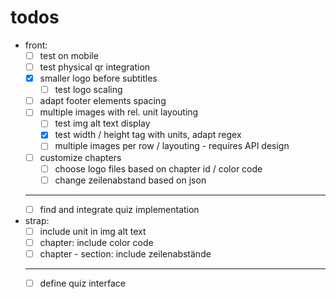 # todos
- front:
  - [ ] test on mobile
  - [ ] test physical qr integration
  - [x] smaller logo before subtitles
    - [ ] test logo scaling
  - [ ] adapt footer elements spacing
  - [ ] multiple images with rel. unit layouting
    - [ ] test img alt text display
    - [x] test width / height tag with units, adapt regex
    - [ ] multiple images per row / layouting - requires API design
  - [ ] customize chapters 
    - [ ] choose logo files based on chapter id / color code
    - [ ] change zeilenabstand based on json
  - ---
  - [ ] find and integrate quiz implementation
- strap:
  - [ ] include unit in img alt text 
  - [ ] chapter: include color code
  - [ ] chapter - section: include zeilenabstände
  - ---
  - [ ] define quiz interface
